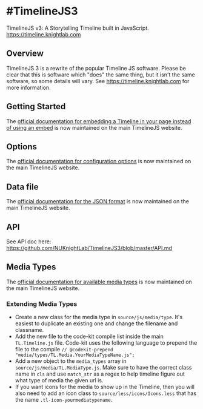 #TimelineJS3
============

TimelineJS v3: A Storytelling Timeline built in JavaScript.  https://timeline.knightlab.com

## Overview

TimelineJS 3 is a rewrite of the popular Timeline JS software. Please be clear that this is software which "does" the same thing, but it isn't the same software, so some details will vary. See https://timeline.knightlab.com for more information.

## Getting Started

The [official documentation for embedding a Timeline in your page instead of using an embed](https://timeline.knightlab.com/docs/instantiate-a-timeline.html) is now maintained on the main TimelineJS website.


## Options

The [official documentation for configuration options](https://timeline.knightlab.com/docs/options.html) is now maintained on the main TimelineJS website.


## Data file
The [official documentation for the JSON format](https://timeline.knightlab.com/docs/json-format.html) is now maintained on the main TimelineJS website.


## API
See API doc here: https://github.com/NUKnightLab/TimelineJS3/blob/master/API.md

## Media Types

The [official documentation for available media types](https://timeline.knightlab.com/docs/media-types.html) is now maintained on the main TimelineJS website.



### Extending Media Types
* Create a new class for the media type in `source/js/media/type`. It's easiest to duplicate an existing one and change the filename and classname.
* Add the new file to the code-kit compile list inside the main `TL.Timeline.js` file. Code-kit uses the following language to prepend the file to the compile `// @codekit-prepend "media/types/TL.Media.YourMediaTypeName.js";`
* Add a new object to the `media_types` array in `source/js/media/TL.MediaType.js`. Make sure to have the correct class name in `cls` and use `match_str` as a regex to help timeline figure out what type of media the given url is.
* If you want icons for the media to show up in the Timeline, then you will also need to add an icon class to `source/less/icons/Icons.less` that has the name `.tl-icon-yourmediatypename`.
